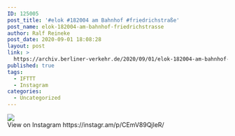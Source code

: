 ```yaml
---
ID: 125005
post_title: '#elok #182004 am Bahnhof #friedrichstraße'
post_name: elok-182004-am-bahnhof-friedrichstrasse
author: Ralf Reineke
post_date: 2020-09-01 18:08:28
layout: post
link: >
  https://archiv.berliner-verkehr.de/2020/09/01/elok-182004-am-bahnhof-friedrichstrasse/
published: true
tags:
  - IFTTT
  - Instagram
categories:
  - Uncategorized
---
```

<div><img src='https://scontent-iad3-1.cdninstagram.com/v/t51.29350-15/118641356_1633243646856970_2003280899787945819_n.jpg?_nc_cat=104&_nc_sid=8ae9d6&_nc_ohc=lJGC-PyP86kAX9PzN75&_nc_ht=scontent-iad3-1.cdninstagram.com&oh=ca2deb6c1253a0f7f0d920fc6721d2f3&oe=5F72D3E6' style='max-width:600px;' /><br/><div>View on Instagram https://instagr.am/p/CEmV89QjleR/</div></div>